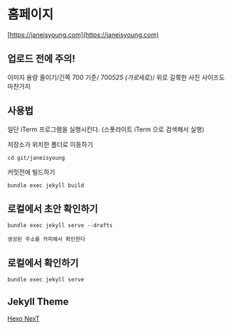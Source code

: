 # 홈페이지
[https://janeisyoung.com](https://janeisyoung.com)

## 업로드 전에 주의!
이미지 용량 줄이기/긴쪽 700 기준/ 700*525 (가로*세로)/ 위로 길쭉한 사진 사이즈도 마찬가지 

## 사용법
일단 iTerm 프로그램을 실행시킨다. (스폿라이트 iTerm 으로 검색해서 실행)

저장소가 위치한 폴더로 이동하기 
```
cd git/janeisyoung
```

커밋전에 빌드하기
```
bundle exec jekyll build
```

## 로컬에서 초안 확인하기
```
bundle exec jekyll serve --drafts

생성된 주소를 카피해서 확인한다
```

## 로컬에서 확인하기
```
bundle exec jekyll serve
```

## Jekyll Theme 
[Hexo NexT](https://github.com/iissnan/hexo-theme-next) 